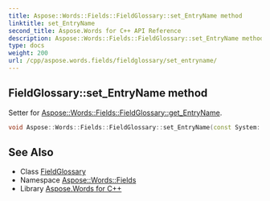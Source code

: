 ```yaml
---
title: Aspose::Words::Fields::FieldGlossary::set_EntryName method
linktitle: set_EntryName
second_title: Aspose.Words for C++ API Reference
description: Aspose::Words::Fields::FieldGlossary::set_EntryName method. Setter for Aspose::Words::Fields::FieldGlossary::get_EntryName in C++.
type: docs
weight: 200
url: /cpp/aspose.words.fields/fieldglossary/set_entryname/
---
```

## FieldGlossary::set_EntryName method


Setter for [Aspose::Words::Fields::FieldGlossary::get_EntryName](../get_entryname/).

```cpp
void Aspose::Words::Fields::FieldGlossary::set_EntryName(const System::String &value)
```

## See Also

* Class [FieldGlossary](../)
* Namespace [Aspose::Words::Fields](../../)
* Library [Aspose.Words for C++](../../../)
